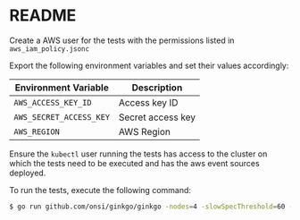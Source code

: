 # README

Create a AWS user for the tests with the permissions listed in `aws_iam_policy.jsonc`

Export the following environment variables and set their values accordingly:

|   Environment Variable  |    Description    |
|-------------------------|-------------------|
| `AWS_ACCESS_KEY_ID`     | Access key ID     |
| `AWS_SECRET_ACCESS_KEY` | Secret access key |
| `AWS_REGION`            | AWS Region        |

Ensure the `kubectl` user running the tests has access to the cluster on which the tests need to be executed and has the aws event sources deployed.

To run the tests, execute the following command:

```bash
$ go run github.com/onsi/ginkgo/ginkgo -nodes=4 -slowSpecThreshold=60 -randomizeAllSpecs ./ -- -e2e.kubeconfig=${HOME}/.kube/config
```
